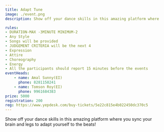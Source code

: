 ```yaml
---
title: Adapt Tune
image: ./event.png
description: Show off your dance skills in this amazing platform where you sync your brain and legs to adapt yourself to the beats!

rules: 
- DURATION-MAX -3MINUTE MINIMUM-2
- Any Style
- Songs will be provided
- JUDGEMENT CRITERIA will be the next 4
- Expression
- Attire
- Choreography
- Energy
- All the participants should report 15 minutes before the events
eventHeads:
    - name: Amal Sunny(EI)
      phone: 8281158241
    - name: Tomson Roy(EI)
      phone: 9961684383
prize: 5000
registration: 200
reg: https://www.yepdesk.com/buy-tickets/5e22c815e4b022450dc370c5
---
```

Show off your dance skills in this amazing platform where you sync your brain and legs to adapt yourself to the beats!
